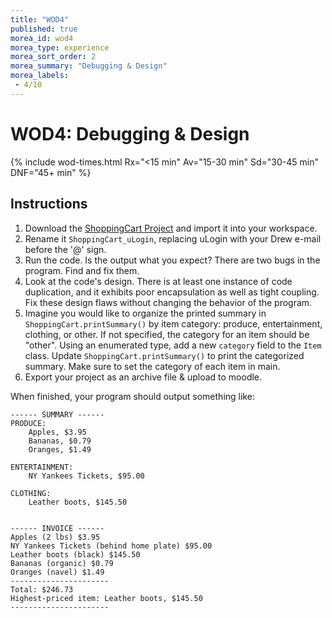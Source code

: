 ```yaml
---
title: "WOD4"
published: true
morea_id: wod4
morea_type: experience
morea_sort_order: 2
morea_summary: "Debugging & Design"
morea_labels:
 - 4/10
---
```


# WOD4: Debugging & Design

{% include wod-times.html Rx="<15 min" Av="15-30 min" Sd="30-45 min" DNF="45+ min" %}

## Instructions

1. Download the [ShoppingCart Project](ShoppingCart.zip) and import it into your workspace.
2. Rename it `ShoppingCart_uLogin`, replacing uLogin with your Drew e-mail before the '@' sign.
3. Run the code. Is the output what you expect? There are two bugs in the program. Find and fix them.
4. Look at the code's design. There is at least one instance of code duplication, and it exhibits poor encapsulation as well as tight coupling. Fix these design flaws without changing the behavior of the program.
5. Imagine you would like to organize the printed summary in `ShoppingCart.printSummary()` by item category: produce, entertainment, clothing, or other. If not specified, the category for an item should be "other". Using an enumerated type, add a new `category` field to the `Item` class. Update `ShoppingCart.printSummary()` to print the categorized summary. Make sure to set the category of each item in main.
6. Export your project as an archive file & upload to moodle.

When finished, your program should output something like:

	
	------ SUMMARY ------
	PRODUCE:
		Apples, $3.95
		Bananas, $0.79
		Oranges, $1.49
	
	ENTERTAINMENT:
		NY Yankees Tickets, $95.00
	
	CLOTHING:
		Leather boots, $145.50
	
	
	------ INVOICE ------
	Apples (2 lbs) $3.95
	NY Yankees Tickets (behind home plate) $95.00
	Leather boots (black) $145.50
	Bananas (organic) $0.79
	Oranges (navel) $1.49
	----------------------
	Total: $246.73
	Highest-priced item: Leather boots, $145.50
	----------------------
